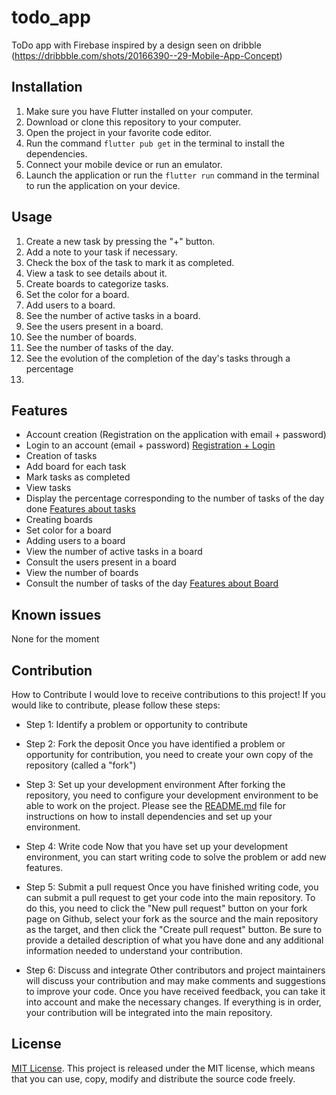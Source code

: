 # todo_app

ToDo app with Firebase inspired by a design seen on dribble (https://dribbble.com/shots/20166390--29-Mobile-App-Concept)

## Installation
1. Make sure you have Flutter installed on your computer.
2. Download or clone this repository to your computer.
3. Open the project in your favorite code editor.
4. Run the command `flutter pub get` in the terminal to install the dependencies.
5. Connect your mobile device or run an emulator.
6. Launch the application or run the `flutter run` command in the terminal to run the application on your device.

## Usage
1. Create a new task by pressing the "+" button.
2. Add a note to your task if necessary.
3. Check the box of the task to mark it as completed.
4. View a task to see details about it.
5. Create boards to categorize tasks.
6. Set the color for a board.
7. Add users to a board.
8. See the number of active tasks in a board.
9. See the users present in a board.
10. See the number of boards.
11. See the number of tasks of the day.
12. See the evolution of the completion of the day's tasks through a percentage
13. 
## Features

- Account creation (Registration on the application with email + password)
- Login to an account (email + password)
  [Registration + Login](https://user-images.githubusercontent.com/102158487/220634780-3935ea99-c4f9-4de4-b316-aebff0f6c8b1.webm)
- Creation of tasks
- Add board for each task
- Mark tasks as completed
- View tasks
- Display the percentage corresponding to the number of tasks of the day done
  [Features about tasks](https://user-images.githubusercontent.com/102158487/220636376-0ed4f499-39e8-422f-9cb3-ecba4fe41312.webm)
- Creating boards
- Set color for a board
- Adding users to a board
- View the number of active tasks in a board
- Consult the users present in a board
- View the number of boards
- Consult the number of tasks of the day
  [Features about Board](https://user-images.githubusercontent.com/102158487/220637587-90ccd7c0-a3f1-4205-88e0-5c3b944d79cc.webm)


## Known issues
None for the moment

## Contribution
How to Contribute
I would love to receive contributions to this project! If you would like to contribute, please follow these steps:

- Step 1: Identify a problem or opportunity to contribute

- Step 2: Fork the deposit
  Once you have identified a problem or opportunity for contribution, you need to create your own copy of the repository (called a "fork")

- Step 3: Set up your development environment
  After forking the repository, you need to configure your development environment to be able to work on the project. Please see the [README.md](https://github.com/PrinceLeBon/todo_app/blob/main/README.md) file for instructions on how to install dependencies and set up your environment.

- Step 4: Write code
  Now that you have set up your development environment, you can start writing code to solve the problem or add new features.

- Step 5: Submit a pull request
  Once you have finished writing code, you can submit a pull request to get your code into the main repository. To do this, you need to click the "New pull request" button on your fork page on Github, select your fork as the source and the main repository as the target, and then click the "Create pull request" button. Be sure to provide a detailed description of what you have done and any additional information needed to understand your contribution.

- Step 6: Discuss and integrate
  Other contributors and project maintainers will discuss your contribution and may make comments and suggestions to improve your code. Once you have received feedback, you can take it into account and make the necessary changes. If everything is in order, your contribution will be integrated into the main repository.

## License
[MIT License](https://opensource.org/licenses/MIT).
This project is released under the MIT license, which means that you can use, copy, modify and distribute the source code freely.
